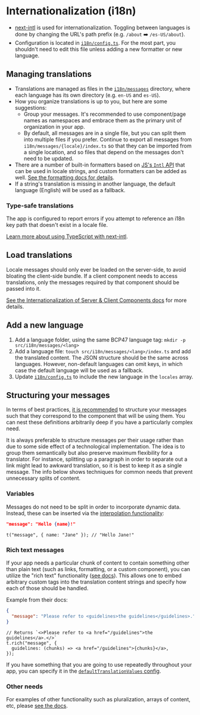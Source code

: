 # Internationalization (i18n)

- [next-intl](https://next-intl-docs.vercel.app) is used for internationalization. Toggling between languages is done by changing the URL's path prefix (e.g. `/about` ➡️ `/es-US/about`).
- Configuration is located in [`i18n/config.ts`](../frontend/src/i18n/config.ts). For the most part, you shouldn't need to edit this file unless adding a new formatter or new language.

## Managing translations

- Translations are managed as files in the [`i18n/messages`](../frontend/src/i18n/messages/) directory, where each language has its own directory (e.g. `en-US` and `es-US`).
- How you organize translations is up to you, but here are some suggestions:
  - Group your messages. It's recommended to use component/page names as namespaces and embrace them as the primary unit of organization in your app.
  - By default, all messages are in a single file, but you can split them into multiple files if you prefer. Continue to export all messages from `i18n/messages/{locale}/index.ts` so that they can be imported from a single location, and so files that depend on the messages don't need to be updated.
- There are a number of built-in formatters based on [JS's `Intl` API](https://developer.mozilla.org/en-US/docs/Web/JavaScript/Reference/Global_Objects/Intl) that can be used in locale strings, and custom formatters can be added as well. [See the formatting docs for details](https://next-intl-docs.vercel.app/docs/usage/numbers).
- If a string's translation is missing in another language, the default language (English) will be used as a fallback.

### Type-safe translations

The app is configured to report errors if you attempt to reference an i18n key path that doesn't exist in a locale file.

[Learn more about using TypeScript with next-intl](https://next-intl-docs.vercel.app/docs/workflows/typescript).

## Load translations

Locale messages should only ever be loaded on the server-side, to avoid bloating the client-side bundle. If a client component needs to access translations, only the messages required by that component should be passed into it.

[See the Internationalization of Server & Client Components docs](https://next-intl-docs.vercel.app/docs/environments/server-client-components) for more details.

## Add a new language

1. Add a language folder, using the same BCP47 language tag: `mkdir -p src/i18n/messages/<lang>`
1. Add a language file: `touch src/i18n/messages/<lang>/index.ts` and add the translated content. The JSON structure should be the same across languages. However, non-default languages can omit keys, in which case the default language will be used as a fallback.
1. Update [`i18n/config.ts`](../../app/src/i18n/config.ts) to include the new language in the `locales` array.

## Structuring your messages

In terms of best practices, [it is recommended](https://next-intl-docs.vercel.app/docs/usage/messages#structuring-messages) to structure your messages such that they correspond to the component that will be using them. You can nest these definitions arbitrarily deep if you have a particularly complex need.

It is always preferable to structure messages per their usage rather than due to some side effect of a technological implementation. The idea is to group them semantically but also preserve maximum flexibility for a translator. For instance, splitting up a paragraph in order to separate out a link might lead to awkward translation, so it is best to keep it as a single message. The info below shows techniques for common needs that prevent unnecessary splits of content.

### Variables

Messages do not need to be split in order to incorporate dynamic data. Instead, these can be inserted via the [interpolation functionality](https://next-intl-docs.vercel.app/docs/usage/messages#interpolation-of-dynamic-values):

```json
"message": "Hello {name}!"
```

```tsx
t("message", { name: "Jane" }); // "Hello Jane!"
```

### Rich text messages

If your app needs a particular chunk of content to contain something other than plain text (such as links, formatting, or a custom component), you can utilize the "rich text" functionality ([see docs](https://next-intl-docs.vercel.app/docs/usage/messages#rich-text)). This allows one to embed arbitrary custom tags into the translation content strings and specify how each of those should be handled.

Example from their docs:

```json
{
  "message": "Please refer to <guidelines>the guidelines</guidelines>."
}
```

```tsx
// Returns `<>Please refer to <a href="/guidelines">the guidelines</a>.</>`
t.rich("message", {
  guidelines: (chunks) => <a href="/guidelines">{chunks}</a>,
});
```

If you have something that you are going to use repeatedly throughout your app, you can specify it in the [`defaultTranslationValues` config](https://next-intl-docs.vercel.app/docs/usage/configuration#default-translation-values).

### Other needs

For examples of other functionality such as pluralization, arrays of content, etc, please [see the docs](https://next-intl-docs.vercel.app/docs/usage/messages).
